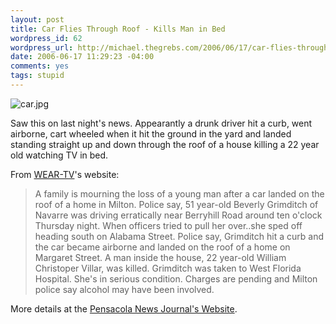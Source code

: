 ```yaml
--- 
layout: post
title: Car Flies Through Roof - Kills Man in Bed
wordpress_id: 62
wordpress_url: http://michael.thegrebs.com/2006/06/17/car-flies-through-roof-kills-man-in-bed/
date: 2006-06-17 11:29:23 -04:00
comments: yes
tags: stupid
---
```

<img alt="car.jpg" id="image61" title="car.jpg" src="http://michael.thegrebs.com/wp-content/uploads/2006/06/car.jpg" />

Saw this on last night's news.  Appearantly a drunk driver hit a curb, went airborne, cart wheeled when it hit the ground in the yard and landed standing straight up and down through the roof of a house killing a 22 year old watching TV in bed.

From <a href="http://weartv.com/news/Stories/June2006/0616/carinhouse.shtml">WEAR-TV</a>'s website:
<blockquote>A family is mourning the loss of a young man after a car landed on the roof of a home in Milton.
Police say, 51 year-old Beverly Grimditch of Navarre was driving erratically near Berryhill Road around ten o'clock Thursday night.
When officers tried to pull her over..she sped off heading south on Alabama Street.
Police say, Grimditch hit a curb and the car became airborne and landed on the roof of a home on Margaret Street.
A man inside the house, 22 year-old William Christoper Villar, was killed.
Grimditch was taken to West Florida Hospital.
She's in serious condition.
Charges are pending and Milton police say alcohol may have been involved.</blockquote>
More details at the <a href="http://pensacolanewsjournal.com/apps/pbcs.dll/article?AID=/20060617/NEWS01/606170326">Pensacola News Journal's Website</a>.<a href="http://pensacolanewsjournal.com/apps/pbcs.dll/article?AID=/20060617/NEWS01/606170326">
</a>
